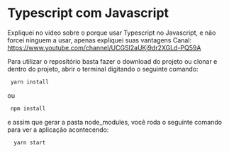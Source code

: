 # Typescript com Javascript
Expliquei no vídeo sobre o porque usar Typescript no Javascript, e não forcei ninguem a usar, apenas expliquei suas vantagens Canal: https://www.youtube.com/channel/UCGSl2aUKj9dr2XGLd-PQ59A

Para utilizar o repositório basta fazer o download do projeto ou clonar e dentro do projeto, abrir o terminal digitando o seguinte comando:
```bash
 yarn install
```
ou
```bash
 npm install
```
e assim que gerar a pasta node_modules, você roda o seguinte comando para ver a aplicação acontecendo:
```bash 
  yarn start
```
